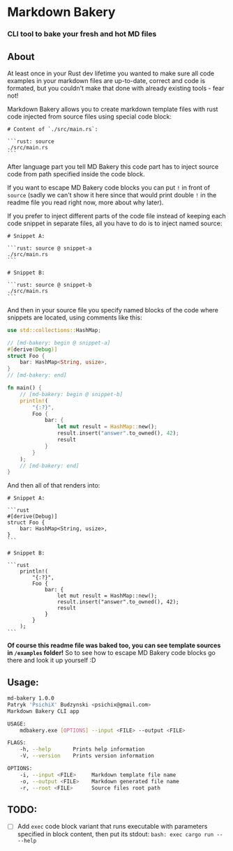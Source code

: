 # Markdown Bakery
### CLI tool to bake your fresh and hot MD files

## About
At least once in your Rust dev lifetime you wanted to make sure all code examples
in your markdown files are up-to-date, correct and code is formated, but you
couldn't make that done with already existing tools - fear not!

Markdown Bakery allows you to create markdown template files with rust code
injected from source files using special code block:

    # Content of `./src/main.rs`:

    ```rust: source
    ./src/main.rs
    ```

After language part you tell MD Bakery this code part has to inject source code from path specified inside the code block.

If you want to escape MD Bakery code blocks you can put `!` in front of `source` (sadly we can't show it here since that would print double `!` in the readme file you read right now, more about why later).

If you prefer to inject different parts of the code file instead of keeping each code snippet in separate files, all you have to do is to inject named source:

    # Snippet A:

    ```rust: source @ snippet-a
    ./src/main.rs
    ```

    # Snippet B:

    ```rust: source @ snippet-b
    ./src/main.rs
    ```

And then in your source file you specify named blocks of the code where snippets are located, using comments like this:

```rust
use std::collections::HashMap;

// [md-bakery: begin @ snippet-a]
#[derive(Debug)]
struct Foo {
    bar: HashMap<String, usize>,
}
// [md-bakery: end]

fn main() {
    // [md-bakery: begin @ snippet-b]
    println!(
        "{:?}",
        Foo {
            bar: {
                let mut result = HashMap::new();
                result.insert("answer".to_owned(), 42);
                result
            }
        }
    );
    // [md-bakery: end]
}
```

And then all of that renders into:

    # Snippet A:

    ```rust
    #[derive(Debug)]
    struct Foo {
        bar: HashMap<String, usize>,
    }
    ```

    # Snippet B:

    ```rust
        println!(
            "{:?}",
            Foo {
                bar: {
                    let mut result = HashMap::new();
                    result.insert("answer".to_owned(), 42);
                    result
                }
            }
        );
    ```

**Of course this readme file was baked too, you can see template sources in `/examples` folder!**
So to see how to escape MD Bakery code blocks go there and look it up yourself :D

## Usage:
```bash
md-bakery 1.0.0
Patryk 'PsichiX' Budzynski <psichix@gmail.com>
Markdown Bakery CLI app

USAGE:
    mdbakery.exe [OPTIONS] --input <FILE> --output <FILE>

FLAGS:
    -h, --help       Prints help information
    -V, --version    Prints version information

OPTIONS:
    -i, --input <FILE>     Markdown template file name
    -o, --output <FILE>    Markdown generated file name
    -r, --root <FILE>      Source files root path
```

## TODO:
- [ ] Add `exec` code block variant that runs executable with parameters specified in block content, then put its stdout:
      ```bash: exec
      cargo run -- --help
      ```
